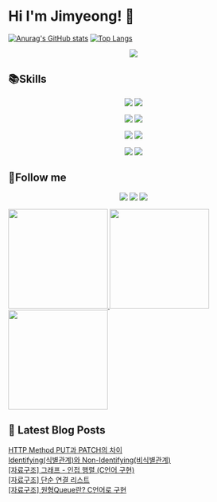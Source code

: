 # Hi I'm Jimyeong! 👋 

[![Anurag's GitHub stats](https://github-readme-stats.vercel.app/api?username=wlaud2000)](https://github.com/anuraghazra/github-readme-stats)
[![Top Langs](https://github-readme-stats.vercel.app/api/top-langs/?username=wlaud2000&layout=compact&hide=r,jupyter%20notebook,c%23&exclude_repo=roharui.github.io)](https://github.com/anuraghazra/github-readme-stats)

<p align="center">
 <a href="https://hits.seeyoufarm.com"><img src="https://hits.seeyoufarm.com/api/count/incr/badge.svg?url=https%3A%2F%2Fgithub.com%2Fwlaud2000&count_bg=%2379C83D&title_bg=%23555555&icon=&icon_color=%23E7E7E7&title=hits&edge_flat=false"/></a></a>
</p>

## 📚Skills
<!-- https://shields.io/ -->
<!-- <img src="https://img.shields.io/badge/쓰고자하는_텍스트-컬러코드?style=flat-square&logo=simpleicons에서_아이콘이름&logoColor=white"/></a> -->

<p align="center">
    <img src="https://img.shields.io/badge/Java-F09820?style=flat-square&logo=coffeescript&logoColor=white"/>
    <img src="https://img.shields.io/badge/C-00599C?style=flat-square&logo=c&logoColor=white"/></a>
</p>
<p align="center">
    <img src="https://img.shields.io/badge/Spring boot-6DB33F?style=flat-square&logo=springboot&logoColor=white"/></a>
    <img src="https://img.shields.io/badge/Spring-6DB33F?style=flat-square&logo=spring&logoColor=white"/></a> 
</p>
<p align="center">
    <img src="https://img.shields.io/badge/MariaDB-003545?style=flat-square&logo=mariadb&logoColor=white"/></a>
    <img src="https://img.shields.io/badge/MySQL-4479A1?style=flat-square&logo=mysql&logoColor=white"/></a>
</p>
<p align="center">
    <img src="https://img.shields.io/badge/git-F05032?style=flat-square&logo=git&logoColor=white"/></a>
    <img src="https://img.shields.io/badge/github-181717?style=flat-square&logo=github&logoColor=white"/>
</p>


## 🌈Follow me
<p align="center">
<a href="mailto:kimjim1234550@gmail.com"><img src="https://img.shields.io/badge/Gmail-EA4335?style=flat-square&logo=gmail&logoColor=white"/></a>
<a href="https://www.instagram.com/kjm021221/"><img src="https://img.shields.io/badge/Instagram-E4405F?style=flat-square&logo=instagram&logoColor=white"/></a>
<a href="https://learning-study.tistory.com/"><img src="https://img.shields.io/badge/tistory-000000?style=flat-square&logo=tistory&logoColor=white"/></a>
</p>
<a href="https://github.com/devxb/gitanimals">
  <img
    src="https://render.gitanimals.org/lines/wlaud2000?pet-id=606294867382478883"
    width="200"
    height="200"
  />
</a>
<a href="https://github.com/devxb/gitanimals">
  <img
    src="https://render.gitanimals.org/lines/wlaud2000"
    width="200"
    height="200"
  />
</a>

<a href="https://github.com/devxb/gitanimals">
  <img
    src="https://render.gitanimals.org/lines/wlaud2000?pet-id=606297082990016798"
    width="200"
    height="200"
  />
</a>
  

## 📕 Latest Blog Posts

<a href=https://learning-study.tistory.com/entry/HTTP-Method-PUT%EA%B3%BC-PATCH%EC%9D%98-%EC%B0%A8%EC%9D%B4>HTTP Method PUT과 PATCH의 차이</a></br><a href=https://learning-study.tistory.com/entry/Identifying%EC%8B%9D%EB%B3%84%EA%B4%80%EA%B3%84%EC%99%80-Non-Identifying%EB%B9%84%EC%8B%9D%EB%B3%84%EA%B4%80%EA%B3%84>Identifying(식별관계)와 Non-Identifying(비식별관계)</a></br><a href=https://learning-study.tistory.com/entry/%EC%9E%90%EB%A3%8C%EA%B5%AC%EC%A1%B0-%EA%B7%B8%EB%9E%98%ED%94%84-%EC%9D%B8%EC%A0%91-%ED%96%89%EB%A0%AC-C%EC%96%B8%EC%96%B4-%EA%B5%AC%ED%98%84>[자료구조] 그래프 - 인접 행렬 (C언어 구현)</a></br><a href=https://learning-study.tistory.com/entry/%EC%9E%90%EB%A3%8C%EA%B5%AC%EC%A1%B0-%EB%8B%A8%EC%88%9C-%EC%97%B0%EA%B2%B0-%EB%A6%AC%EC%8A%A4%ED%8A%B8>[자료구조] 단순 연결 리스트</a></br><a href=https://learning-study.tistory.com/entry/%EC%9E%90%EB%A3%8C%EA%B5%AC%EC%A1%B0-%EC%9B%90%ED%98%95Queue%EB%9E%80-C%EC%96%B8%EC%96%B4%EB%A1%9C-%EA%B5%AC%ED%98%84>[자료구조] 원형Queue란? C언어로 구현</a></br>

  
